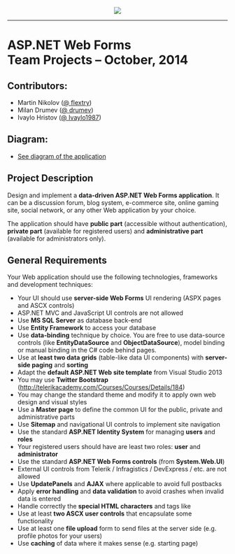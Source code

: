 <p align="center"><a href="http://academy.telerik.com/"><img src="https://raw.github.com/flextry/Telerik-Academy/master/Programming%20with%20C%23/Codes/Other/Telerik.png" /></a></p>

---

# ASP.NET Web Forms <br /> Team Projects – October, 2014

## Contributors:
* Martin Nikolov ([@ flextry](https://github.com/flextry))
* Milan Drumev ([@ drumev](https://github.com/drumev))
* Ivaylo Hristov ([@ Ivaylo1987](https://github.com/Ivaylo1987))

## Diagram:
* [See diagram of the application](https://github.com/Team-Charlotte-Bronte/ASP-NET-Web-Forms-Teamwork-2014/blob/master/Bookie/Readme.md#diagram)

## Project Description

Design and implement a **data-driven ASP.NET Web Forms application**. It can be a discussion forum, blog system, e-commerce site, online gaming site, social network, or any other Web application by your choice. 

The application should have **public part** (accessible without authentication), **private part** (available for registered users) and **administrative part** (available for administrators only).

## General Requirements

Your Web application should use the following technologies, frameworks and development techniques:

*	Your UI should use **server-side Web Forms** UI rendering (ASPX pages and ASCX controls)
  * ASP.NET MVC and JavaScript UI controls are not allowed
*	Use **MS SQL Server** as database back-end
*	Use **Entity Framework** to access your database
*	Use **data-binding** technique by choice. You are free to use data-source controls (like **EntityDataSource** and **ObjectDataSource**), model binding or manual binding in the C# code behind pages.
*	Use at **least two data grids** (table-like data UI components) with **server-side paging** and **sorting**
*	Adapt the **default ASP.NET Web site template** from Visual Studio 2013
  * You may use **Twitter Bootstrap** (http://telerikacademy.com/Courses/Courses/Details/184)
  * You may change the standard theme and modify it to apply own web design and visual styles
*	Use a **Master page** to define the common UI for the public, private and administrative parts
*	Use **Sitemap** and navigational UI controls to implement site navigation
*	Use the standard **ASP.NET Identity System** for managing **users** and **roles**
  * Your registered users should have are least two roles: **user** and **administrator**
*	Use the standard **ASP.NET Web Forms controls** (from **System.Web.UI**)
  * External UI controls from Telerik / Infragistics / DevExpress / etc. are not allowed
*	Use **UpdatePanels** and **AJAX** where applicable to avoid full postbacks
*	Apply **error handling** and **data validation** to avoid crashes when invalid data is entered
*	Handle correctly the **special HTML characters** and tags like **<br />**
*	Use at least **two ASCX user controls** that encapsulate some functionality
*	Use at least one **file upload** form to send files at the server side (e.g. profile photos for your users)
*	Use **caching** of data where it makes sense (e.g. starting page)
